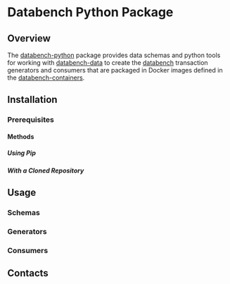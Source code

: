 <!--

   Copyright 2017 Intel Corporation

   Licensed under the Apache License, Version 2.0 (the "License");
   you may not use this file except in compliance with the License.
   You may obtain a copy of the License at

       http://www.apache.org/licenses/LICENSE-2.0

   Unless required by applicable law or agreed to in writing, software
   distributed under the License is distributed on an "AS IS" BASIS,
   WITHOUT WARRANTIES OR CONDITIONS OF ANY KIND, either express or implied.
   See the License for the specific language governing permissions and
   limitations under the License.
    
-->
# Databench Python Package

## Overview

The [databench-python][2] package provides data schemas and python
tools for working with [databench-data][3] to create the [databench][1]
transaction generators and consumers that are packaged in Docker
images defined in the [databench-containers][4]. 

## Installation

### Prerequisites

#### Methods

##### Using Pip

##### With a Cloned Repository

## Usage

### Schemas

### Generators

### Consumers

## Contacts

[0]: http://intel.com
[1]: https://github.com/INTEL_ORG_TDB/databench
[2]: https://github.com/INTEL_ORG_TDB/databench-python
[3]: https://github.com/INTEL_ORG_TDB/databench-data
[4]: https://github.com/INTEL_ORG_TDB/databench-containers
